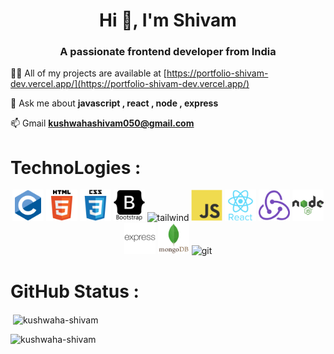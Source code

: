 <h1 align="center">Hi 👋, I'm Shivam</h1>
<h3 align="center">A passionate frontend developer from India</h3>

👨‍💻 All of my projects are available at [https://portfolio-shivam-dev.vercel.app/](https://portfolio-shivam-dev.vercel.app/)

💬 Ask me about **javascript , react , node , express**

📫 Gmail **kushwahashivam050@gmail.com**

<h1 align="left" margin-top = "30">TechnoLogies :</h1>
<p align="center">
        <img src="https://raw.githubusercontent.com/devicons/devicon/master/icons/c/c-original.svg" alt="c" width="50"
            height="50" />
        <img src="https://raw.githubusercontent.com/devicons/devicon/master/icons/html5/html5-original-wordmark.svg"
            alt="html5" width="50" height="50" />
        <img src="https://raw.githubusercontent.com/devicons/devicon/master/icons/css3/css3-original-wordmark.svg"
            alt="css3" width="50" height="50" />
        <img src="https://raw.githubusercontent.com/devicons/devicon/master/icons/bootstrap/bootstrap-plain-wordmark.svg"
            alt="bootstrap" width="50" height="50" />
        <img src="https://www.vectorlogo.zone/logos/tailwindcss/tailwindcss-icon.svg" alt="tailwind" width="40"
            height="40" />
        <img src="https://raw.githubusercontent.com/devicons/devicon/master/icons/javascript/javascript-original.svg"
            alt="javascript" width="50" height="50" />
        <img src="https://raw.githubusercontent.com/devicons/devicon/master/icons/react/react-original-wordmark.svg"
            alt="react" width="50" height="50" />
        <img src="https://raw.githubusercontent.com/devicons/devicon/master/icons/redux/redux-original.svg" alt="redux"
            width="50" height="50" />
        <img src="https://raw.githubusercontent.com/devicons/devicon/master/icons/nodejs/nodejs-original-wordmark.svg"
            alt="nodejs" width="50" height="50" />
        <img src="https://raw.githubusercontent.com/devicons/devicon/master/icons/express/express-original-wordmark.svg"
            alt="express" width="50" height="50" />
        <img src="https://raw.githubusercontent.com/devicons/devicon/master/icons/mongodb/mongodb-original-wordmark.svg"
            alt="mongodb" width="50" height="50" />
        <img src="https://www.vectorlogo.zone/logos/git-scm/git-scm-icon.svg" alt="git" width="50" height="50" />
    </p>

<h1 align="left">GitHub Status :</h1>
<p>&nbsp;<img align="center" src="https://github-readme-stats.vercel.app/api?username=kushwaha-shivam&show_icons=true&locale=en" alt="kushwaha-shivam" /></p>
<p>
  <img align="left" src="https://github-readme-stats.vercel.app/api/top-langs?username=kushwaha-shivam&show_icons=true&locale=en&layout=compact" alt="kushwaha-shivam" />
</p>

